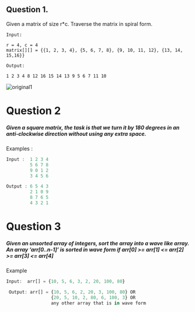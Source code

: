 ## Question 1.
Given a matrix of size r*c. Traverse the matrix in spiral form.

`Input:`
```
r = 4, c = 4
matrix[][] = {{1, 2, 3, 4}, {5, 6, 7, 8}, {9, 10, 11, 12}, {13, 14, 15,16}}
```           
`Output:` 
```
1 2 3 4 8 12 16 15 14 13 9 5 6 7 11 10
```
![original1](https://user-images.githubusercontent.com/97151477/162397521-0ac0aa7e-acd4-4510-9b62-f40755df042f.png)




# Question 2
##### Given a square matrix, the task is that we turn it by 180 degrees in an anti-clockwise direction without using any extra space. 
Examples : 

```js
Input :  1 2 3 4 
         5 6 7 8 
         9 0 1 2 
         3 4 5 6 
```
```js
Output : 6 5 4 3 
         2 1 0 9 
         8 7 6 5 
         4 3 2 1
```




# Question 3

#####  Given an unsorted array of integers, sort the array into a wave like array. An array ‘arr[0..n-1]’ is sorted in wave form if arr[0] >= arr[1] <= arr[2] >= arr[3] <= arr[4]

Example
```js
Input:  arr[] = {10, 5, 6, 3, 2, 20, 100, 80}
```
```js
 Output: arr[] = {10, 5, 6, 2, 20, 3, 100, 80} OR
                 {20, 5, 10, 2, 80, 6, 100, 3} OR
                 any other array that is in wave form
```


